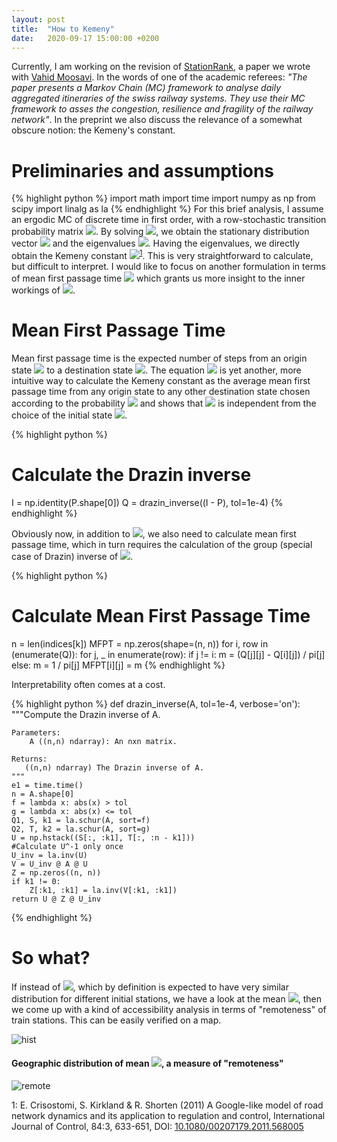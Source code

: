 ```yaml
---
layout: post
title:  "How to Kemeny"
date:   2020-09-17 15:00:00 +0200
---
```

Currently, I am working on the revision of [StationRank], a paper we wrote with [Vahid Moosavi]. In the words of one of the academic referees: *"The paper presents a Markov Chain (MC) framework to analyse daily aggregated itineraries of the swiss railway systems. They use their MC framework to asses the congestion, resilience and fragility of the railway network"*. In the preprint we also discuss the relevance of a somewhat obscure notion: the Kemeny's constant.

# Preliminaries and assumptions
{% highlight python %}
import math
import time
import numpy as np
from scipy import linalg as la
{% endhighlight %}
For this brief analysis, I assume an ergodic MC of discrete time in first order, with a row-stochastic transition probability matrix <img src="https://render.githubusercontent.com/render/math?math=\mathbb{P}">. By solving <img src="https://render.githubusercontent.com/render/math?math=\pi^T\mathbb{P}=\pi^T">, we obtain the stationary distribution vector <img src="https://render.githubusercontent.com/render/math?math=\pi^T"> and the eigenvalues <img src="https://render.githubusercontent.com/render/math?math=\lambda_1 = 1,\lambda_2,\dots,\lambda_n">.
Having the eigenvalues, we directly obtain the Kemeny constant <img src="https://render.githubusercontent.com/render/math?math=K=\displaystyle\sum_{j=2}^{n} \frac{1}{1-\lambda_j}"><sup>[1](#Kirkland)</sup>. This is very straightforward to calculate, but difficult to interpret. I would like to focus on another formulation in terms of mean first passage time <img src="https://render.githubusercontent.com/render/math?math=m_i{}_j"> which grants us more insight to the inner workings of <img src="https://render.githubusercontent.com/render/math?math=K">.

# Mean First Passage Time
Mean first passage time is the expected number of steps from an origin state <img src="https://render.githubusercontent.com/render/math?math=S_i"> 
to a destination state <img src="https://render.githubusercontent.com/render/math?math=S_j">. The  equation
<img src="https://render.githubusercontent.com/render/math?math=K=\displaystyle\sum_{j=1}^{n} m_i{}_j \pi_j"> is yet another, more intuitive way to calculate the Kemeny constant as the average mean first passage time from any origin state to any other destination state chosen according to the probability <img src="https://render.githubusercontent.com/render/math?math=\pi_j"> and shows that <img src="https://render.githubusercontent.com/render/math?math=K"> is independent from the choice of the initial state
<img src="https://render.githubusercontent.com/render/math?math=S_i">.    

{% highlight python %}
# Calculate the Drazin inverse
I = np.identity(P.shape[0])
Q = drazin_inverse((I - P), tol=1e-4)
{% endhighlight %}

Obviously now, in addition to <img src="https://render.githubusercontent.com/render/math?math=\pi^T">, we also need to calculate mean first passage time, which in turn requires the calculation of the group (special case of Drazin) inverse of <img src="https://render.githubusercontent.com/render/math?math=\Q=(\I-\mathbb{P})">.

<div style="page-break-after: always;"></div>

{% highlight python %}
# Calculate Mean First Passage Time
n = len(indices[k])
MFPT = np.zeros(shape=(n, n))
for i, row in (enumerate(Q)):
    for j, _ in enumerate(row):
        if j != i:
	    m = (Q[j][j] - Q[i][j]) / pi[j]
	else:
	    m = 1 / pi[j]
	MFPT[i][j] = m
{% endhighlight %}

Interpretability often comes at a cost.

{% highlight python %}
def drazin_inverse(A, tol=1e-4, verbose='on'):
    """Compute the Drazin inverse of A.

    Parameters:
        A ((n,n) ndarray): An nxn matrix.

    Returns:
       ((n,n) ndarray) The Drazin inverse of A.
    """
    e1 = time.time()
    n = A.shape[0]
    f = lambda x: abs(x) > tol
    g = lambda x: abs(x) <= tol
    Q1, S, k1 = la.schur(A, sort=f)
    Q2, T, k2 = la.schur(A, sort=g)
    U = np.hstack((S[:, :k1], T[:, :n - k1]))
    #Calculate U^-1 only once
    U_inv = la.inv(U)
    V = U_inv @ A @ U
    Z = np.zeros((n, n))
    if k1 != 0:
        Z[:k1, :k1] = la.inv(V[:k1, :k1])        
    return U @ Z @ U_inv
{% endhighlight %}

# So what?
If instead of <img src="https://render.githubusercontent.com/render/math?math=\m_i{}_j">, which by definition is expected to have very similar distribution for different initial stations, we have a look at the mean 
<img src="https://render.githubusercontent.com/render/math?math=\m_j{}_i">, then we come up with a kind of accessibility analysis in terms of "remoteness" of train stations. This can be easily verified on a map. 

![hist](https://github.com/GAnagno/myblog/blob/gh-pages/assets/images/remotehist.png?raw=true)
#### Geographic distribution of mean <img src="https://render.githubusercontent.com/render/math?math=m_j{}_i">, a measure of "remoteness"
![remote](https://github.com/GAnagno/myblog/blob/gh-pages/assets/images/remoteH.png?raw=true)

<a name="Kirkland">1</a>: E. Crisostomi, S. Kirkland & R. Shorten (2011) A Google-like model of road network dynamics and its application to regulation and control, International Journal of Control, 84:3, 633-651, DOI: [10.1080/00207179.2011.568005]

[10.1080/00207179.2011.568005]: https://www.tandfonline.com/doi/abs/10.1080/00207179.2011.568005
[StationRank]: https://arxiv.org/abs/2006.02781
[Vahid Moosavi]: https://www.vahidmoosavi.me/
[OS]: https://www.ordnancesurvey.co.uk/
